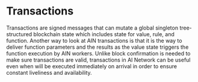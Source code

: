 # Transactions

Transactions are signed messages that can mutate a global singleton tree-structured blockchain state which includes state for value, rule, and function. Another way to look at AIN transactions is that it is the way to deliver function parameters and the results as the value state triggers the function execution by AIN workers. Unlike block confirmation is needed to make sure transactions are valid, transactions in AI Network can be useful even when will be executed immediately on arrival in order to ensure constant liveliness and availability.



